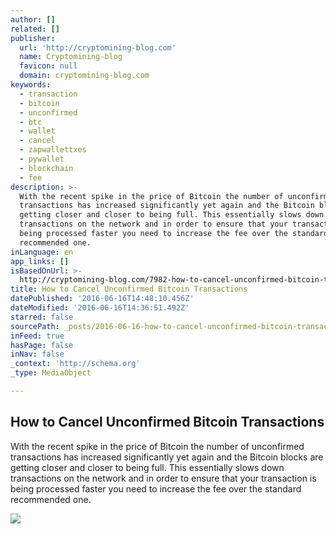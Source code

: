```yaml
---
author: []
related: []
publisher:
  url: 'http://cryptomining-blog.com'
  name: Cryptomining-blog
  favicon: null
  domain: cryptomining-blog.com
keywords:
  - transaction
  - bitcoin
  - unconfirmed
  - btc
  - wallet
  - cancel
  - zapwallettxes
  - pywallet
  - blockchain
  - fee
description: >-
  With the recent spike in the price of Bitcoin the number of unconfirmed
  transactions has increased significantly yet again and the Bitcoin blocks are
  getting closer and closer to being full. This essentially slows down
  transactions on the network and in order to ensure that your transaction is
  being processed faster you need to increase the fee over the standard
  recommended one.
inLanguage: en
app_links: []
isBasedOnUrl: >-
  http://cryptomining-blog.com/7982-how-to-cancel-unconfirmed-bitcoin-transactions/
title: How to Cancel Unconfirmed Bitcoin Transactions
datePublished: '2016-06-16T14:48:10.456Z'
dateModified: '2016-06-16T14:36:51.492Z'
starred: false
sourcePath: _posts/2016-06-16-how-to-cancel-unconfirmed-bitcoin-transactions.md
inFeed: true
hasPage: false
inNav: false
_context: 'http://schema.org'
_type: MediaObject

---
```

<article style=""><h1>How to Cancel Unconfirmed Bitcoin Transactions</h1><p>With the recent spike in the price of Bitcoin the number of unconfirmed transactions has increased significantly yet again and the Bitcoin blocks are getting closer and closer to being full. This essentially slows down transactions on the network and in order to ensure that your transaction is being processed faster you need to increase the fee over the standard recommended one.</p><img src="http://cryptomining-blog.com/wp-content/uploads/2016/06/bitcoin-qt-zapwallettxes.jpg" /></article>